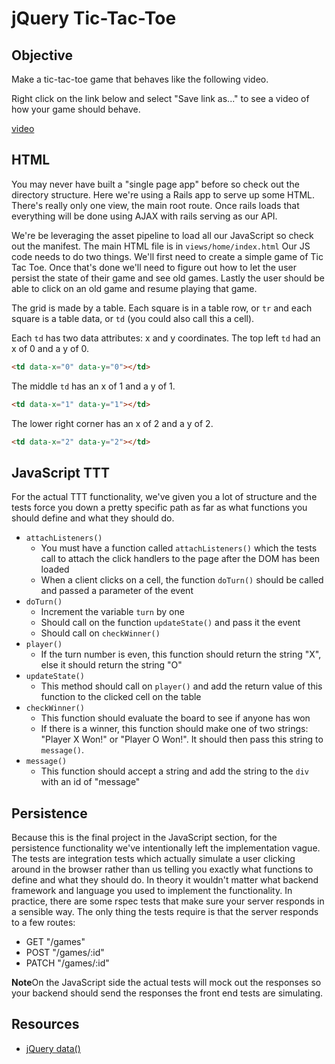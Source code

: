 # jQuery Tic-Tac-Toe

## Objective

Make a tic-tac-toe game that behaves like the following video.

Right click on the link below and select "Save link as..." to see a video of how your game should behave.

[video](http://flatiron-videos.s3.amazonaws.com/Learn%20Curriculum%20Helpers/ttt.mov)

## HTML

You may never have built a "single page app" before so check out the directory structure.  Here we're using a Rails app to serve up some HTML.  There's really only one view, the main root route.  Once rails loads that everything will be done using AJAX with rails serving as our API.

We're be leveraging the asset pipeline to load all our JavaScript so check out the manifest.  The main HTML file is in `views/home/index.html` Our JS code needs to do two things.  We'll first need to create a simple game of Tic Tac Toe.  Once that's done we'll need to figure out how to let the user persist the state of their game and see old games.  Lastly the user should be able to click on an old game and resume playing that game.

The grid is made by a table. Each square is in a table row, or `tr` and each square is a table data, or `td` (you could also call this a cell).

Each `td` has two data attributes: x and y coordinates. The top left `td` had an x of 0 and a y of 0.

```html
<td data-x="0" data-y="0"></td>
```

The middle `td` has an x of 1 and a y of 1.

```html
<td data-x="1" data-y="1"></td>
```

The lower right corner has an x of 2 and a y of 2.

```html
<td data-x="2" data-y="2"></td>
```

## JavaScript TTT

  For the actual TTT functionality, we've given you a lot of structure and the tests force you down a pretty specific path as far as what functions you should define and what they should do.

* `attachListeners()`
  * You must have a function called `attachListeners()` which the tests call to attach the click handlers to the page after the DOM has been loaded
  * When a client clicks on a cell, the function `doTurn()` should be called and passed a parameter of the event
* `doTurn()`
  * Increment the variable `turn` by one
  * Should call on the function `updateState()` and pass it the event
  * Should call on `checkWinner()`
* `player()`
  * If the turn number is even, this function should return the string "X", else it should return the string "O"
* `updateState()`
  * This method should call on `player()` and add the return value of this function to the clicked cell on the table
* `checkWinner()`
  * This function should evaluate the board to see if anyone has won
  * If there is a winner, this function should make one of two strings: "Player X Won!" or "Player O Won!". It should then pass this string to `message()`.
* `message()`
  * This function should accept a string and add the string to the `div` with an id of "message" 

## Persistence

Because this is the final project in the JavaScript section, for the persistence functionality we've intentionally left the implementation vague.  The tests are integration tests which actually simulate a user clicking around in the browser rather than us telling you exactly what functions to define and what they should do.  In theory it wouldn't matter what backend framework and language you used to implement the functionality.  In practice, there are some rspec tests that make sure your server responds in a sensible way.  The only thing the tests require is that the server responds to a few routes:
* GET "/games"
* POST "/games/:id"
* PATCH "/games/:id"

**Note**On the JavaScript side the actual tests will mock out the responses so your backend should send the responses the front end tests are simulating.

## Resources

* [jQuery data()](https://api.jquery.com/jquery.data/)
